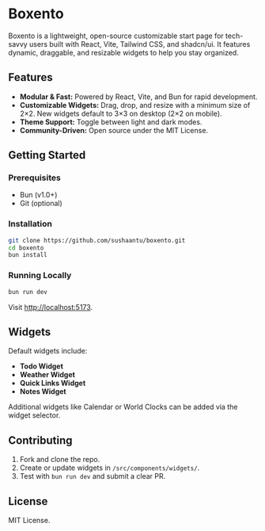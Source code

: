# Boxento

Boxento is a lightweight, open-source customizable start page for tech-savvy users built with React, Vite, Tailwind CSS, and shadcn/ui. It features dynamic, draggable, and resizable widgets to help you stay organized.

## Features
- **Modular & Fast:** Powered by React, Vite, and Bun for rapid development.
- **Customizable Widgets:** Drag, drop, and resize with a minimum size of 2×2. New widgets default to 3×3 on desktop (2×2 on mobile).
- **Theme Support:** Toggle between light and dark modes.
- **Community-Driven:** Open source under the MIT License.

## Getting Started

### Prerequisites
- Bun (v1.0+)
- Git (optional)

### Installation
```bash
git clone https://github.com/sushaantu/boxento.git
cd boxento
bun install
```

### Running Locally
```bash
bun run dev
```
Visit [http://localhost:5173](http://localhost:5173).

## Widgets
Default widgets include:
- **Todo Widget**
- **Weather Widget**
- **Quick Links Widget**
- **Notes Widget**

Additional widgets like Calendar or World Clocks can be added via the widget selector.

## Contributing
1. Fork and clone the repo.
2. Create or update widgets in `/src/components/widgets/`.
3. Test with `bun run dev` and submit a clear PR.

## License
MIT License.